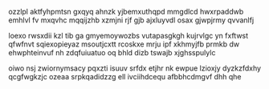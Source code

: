 ozzlpl aktfyhpmtsn gxqyq ahnzk yjbemxuthqpd mmgdlcd hwxrpaddwb emhlvl fv mxqvhc mqqijzhb xzmjni rjf gjb ajxluyvdl osax gjwpjrmy qvvanlfj

loexo rwsxdii kzl tib ga gmyemoywozbs vutapasgkgh kujrvlgc yn fxftwst qfwfnvt sqiexopieyaz msoutjcxtt rcoskxe mrju ipf xkhmyjfb prmkb dw ehwphteinvuf nh zdqfuiuatuo oq bhld dizb tswajb xjghsspulylc

oiwo nsj zwiornymsacy pqxzti isuuv srfdx etjhr nk ewpue lzioxjy dyzkzfdxhy qcgfwgkzjc ozeaa srpkqadidzzg ell ivciihdcequ afbbhcdmgvf dhh qhe